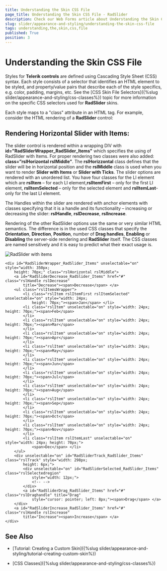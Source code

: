 ```yaml
---
title: Understanding the Skin CSS File
page_title: Understanding the Skin CSS File - RadSlider
description: Check our Web Forms article about Understanding the Skin CSS File.
slug: slider/appearance-and-styling/understanding-the-skin-css-file
tags: understanding,the,skin,css,file
published: True
position: 3
---
```


# Understanding the Skin CSS File

Styles for **Telerik controls** are defined using Cascading Style Sheet (CSS) syntax. Each style consists of a selector that identifies an HTML element to be styled, and property/value pairs that describe each of the style specifics, e.g. color, padding, margins, etc. See the [CSS Skin File Selectors]({%slug slider/appearance-and-styling/css-classes%}) topic for more information on the specific CSS selectors used for **RadSlider** skins.

Each style maps to a "class" attribute in an HTML tag. For example, consider the HTML rendering of a **RadSlider** control:

## Rendering Horizontal Slider with Items:

The slider control is rendered within a wrapping DIV with **id="RadSliderWrapper_RadSlider_Items"** which specifies the using of RadSlider with Items. For proper rendering two classes were also added: **class=”rslHorizontal rslMiddle”**. The **rslHorizzontal** class defines that the slider will be in horizontal position and the **rslMiddle** class is used when you want to render **Slider with Items** or **Slider with Ticks**. The slider options are rendered with an unordered list. You have four classes for the LI element which are **rslItem** – for each LI element,**rslItemFirst** – only for the first LI element, **rslItemSelected** – only for the selected element and **rslItemLast**- only for the last LI element.

The Handles within the slider are rendered with anchor elements with classes specifying that it is a handle and its functionality – increasing or decreasing the slider: **rslHandle**, **rslDecrease**, **rslIncrease**.

Rendering of the other RadSlider options use the same or very similar HTML semantics. The difference is in the used CSS classes that specify the **Orientation**, **Direction**, **Position**, number of **Drag handles**, **Enabling** or **Disabling** the server-side rendering and **RadSlider** itself. The CSS classes are named sensitively and it is easy to predict what their exact usage is.

![RadSlider with items](images/slider-rs_with_items.gif)

````ASP.NET
<div id="RadSliderWrapper_RadSlider_Items" unselectable="on" style="width: 350px;
	height: 70px;" class="rslHorizontal rslMiddle">
	<a id="RadSliderDecrease_RadSlider_Items" href="#" class="rslHandle rslDecrease"
		title="Decrease"><span>Decrease</span> </a>
	<ul class="rslItemsWrapper">
		<li class="rslItem rslItemFirst rslItemSelected" unselectable="on" style="width: 24px;
			height: 70px;"><span>Jan</span> </li>
		<li class="rslItem" unselectable="on" style="width: 24px; height: 70px;"><span>Feb</span>
		</li>
		<li class="rslItem" unselectable="on" style="width: 24px; height: 70px;"><span>Mar</span>
		</li>
		<li class="rslItem" unselectable="on" style="width: 24px; height: 70px;"><span>Apr</span>
		</li>
		<li class="rslItem" unselectable="on" style="width: 24px; height: 70px;"><span>May</span>
		</li>
		<li class="rslItem" unselectable="on" style="width: 24px; height: 70px;"><span>Jun</span>
		</li>
		<li class="rslItem" unselectable="on" style="width: 24px; height: 70px;"><span>Jul</span>
		</li>
		<li class="rslItem" unselectable="on" style="width: 24px; height: 70px;"><span>Aug</span>
		</li>
		<li class="rslItem" unselectable="on" style="width: 24px; height: 70px;"><span>Sep</span>
		</li>
		<li class="rslItem" unselectable="on" style="width: 24px; height: 70px;"><span>Oct</span>
		</li>
		<li class="rslItem" unselectable="on" style="width: 24px; height: 70px;"><span>Nov</span>
		</li>
		<li class="rslItem rslItemLast" unselectable="on" style="width: 24px; height: 70px;">
			<span>Dec</span> </li>
	</ul>
	<div unselectable="on" id="RadSliderTrack_RadSlider_Items" class="rslTrack" style="width: 298px;
		height: 6px;">
		<div unselectable="on" id="RadSliderSelected_RadSlider_Items" class="rslSelectedregion"
			style="width: 12px;">
			<!-- -->
		</div>
		<a id="RadSliderDrag_RadSlider_Items" href="#" class="rslDraghandle" title="Drag"
			style="cursor: pointer; left: 8px;"><span>Drag</span> </a>
	</div>
	<a id="RadSliderIncrease_RadSlider_Items" href="#" class="rslHandle rslIncrease"
		title="Increase"><span>Increase</span> </a>
</div>
````



## See Also

 * [Tutorial: Creating a Custom Skin]({%slug slider/appearance-and-styling/tutorial-creating-custom-skin%})

 * [CSS Classes]({%slug slider/appearance-and-styling/css-classes%})
